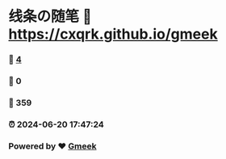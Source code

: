 # 线条の随笔 :link: https://cxqrk.github.io/gmeek 
### :page_facing_up: [4](https://cxqrk.github.io/gmeek/tag.html) 
### :speech_balloon: 0 
### :hibiscus: 359 
### :alarm_clock: 2024-06-20 17:47:24 
### Powered by :heart: [Gmeek](https://github.com/Meekdai/Gmeek)
